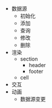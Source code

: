 - 数据源
  - 初始化
  - 添加
  - 查询
  - 修改
  - 删除
- 渲染
  - section
    - header
    - footer
  - cell
- 交互
- 动画
  - 数据源变更

